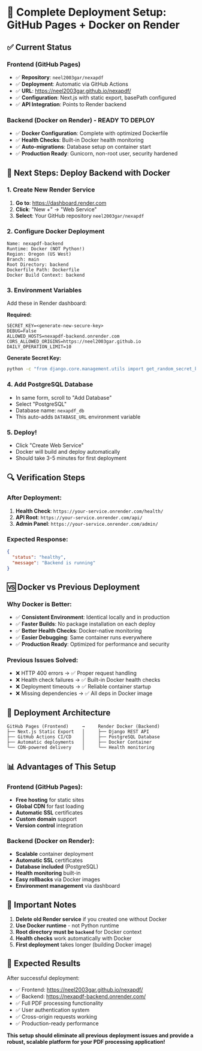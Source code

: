 # 🚀 Complete Deployment Setup: GitHub Pages + Docker on Render

## ✅ Current Status

### Frontend (GitHub Pages)
- ✅ **Repository**: `neel2003gar/nexapdf`
- ✅ **Deployment**: Automatic via GitHub Actions
- ✅ **URL**: https://neel2003gar.github.io/nexapdf/
- ✅ **Configuration**: Next.js with static export, basePath configured
- ✅ **API Integration**: Points to Render backend

### Backend (Docker on Render) - READY TO DEPLOY
- ✅ **Docker Configuration**: Complete with optimized Dockerfile
- ✅ **Health Checks**: Built-in Docker health monitoring
- ✅ **Auto-migrations**: Database setup on container start
- ✅ **Production Ready**: Gunicorn, non-root user, security hardened

## 🎯 Next Steps: Deploy Backend with Docker

### 1. Create New Render Service
1. **Go to**: https://dashboard.render.com
2. **Click**: "New +" → "Web Service"
3. **Select**: Your GitHub repository `neel2003gar/nexapdf`

### 2. Configure Docker Deployment
```
Name: nexapdf-backend
Runtime: Docker (NOT Python!)
Region: Oregon (US West)
Branch: main
Root Directory: backend
Dockerfile Path: Dockerfile
Docker Build Context: backend
```

### 3. Environment Variables
Add these in Render dashboard:

**Required:**
```
SECRET_KEY=<generate-new-secure-key>
DEBUG=False
ALLOWED_HOSTS=nexapdf-backend.onrender.com
CORS_ALLOWED_ORIGINS=https://neel2003gar.github.io
DAILY_OPERATION_LIMIT=10
```

**Generate Secret Key:**
```bash
python -c "from django.core.management.utils import get_random_secret_key; print(get_random_secret_key())"
```

### 4. Add PostgreSQL Database
- In same form, scroll to "Add Database"
- Select "PostgreSQL"
- Database name: `nexapdf_db`
- This auto-adds `DATABASE_URL` environment variable

### 5. Deploy!
- Click "Create Web Service"
- Docker will build and deploy automatically
- Should take 3-5 minutes for first deployment

## 🔍 Verification Steps

### After Deployment:
1. **Health Check**: `https://your-service.onrender.com/health/`
2. **API Root**: `https://your-service.onrender.com/api/`
3. **Admin Panel**: `https://your-service.onrender.com/admin/`

### Expected Response:
```json
{
  "status": "healthy",
  "message": "Backend is running"
}
```

## 🆚 Docker vs Previous Deployment

### Why Docker is Better:
- ✅ **Consistent Environment**: Identical locally and in production
- ✅ **Faster Builds**: No package installation on each deploy
- ✅ **Better Health Checks**: Docker-native monitoring
- ✅ **Easier Debugging**: Same container runs everywhere
- ✅ **Production Ready**: Optimized for performance and security

### Previous Issues Solved:
- ❌ HTTP 400 errors → ✅ Proper request handling
- ❌ Health check failures → ✅ Built-in Docker health checks
- ❌ Deployment timeouts → ✅ Reliable container startup
- ❌ Missing dependencies → ✅ All deps in Docker image

## 🔧 Deployment Architecture

```
GitHub Pages (Frontend)     →     Render Docker (Backend)
├── Next.js Static Export   │     ├── Django REST API
├── GitHub Actions CI/CD    │     ├── PostgreSQL Database  
├── Automatic deployments   │     ├── Docker Container
└── CDN-powered delivery    │     └── Health monitoring
```

## 📊 Advantages of This Setup

### Frontend (GitHub Pages):
- **Free hosting** for static sites
- **Global CDN** for fast loading
- **Automatic SSL** certificates
- **Custom domain** support
- **Version control** integration

### Backend (Docker on Render):
- **Scalable** container deployment
- **Automatic SSL** certificates
- **Database included** (PostgreSQL)
- **Health monitoring** built-in
- **Easy rollbacks** via Docker images
- **Environment management** via dashboard

## 🚨 Important Notes

1. **Delete old Render service** if you created one without Docker
2. **Use Docker runtime** - not Python runtime
3. **Root directory must be `backend`** for Docker context
4. **Health checks** work automatically with Docker
5. **First deployment** takes longer (building Docker image)

## 🎉 Expected Results

After successful deployment:
- ✅ Frontend: https://neel2003gar.github.io/nexapdf/
- ✅ Backend: https://nexapdf-backend.onrender.com/
- ✅ Full PDF processing functionality
- ✅ User authentication system
- ✅ Cross-origin requests working
- ✅ Production-ready performance

**This setup should eliminate all previous deployment issues and provide a robust, scalable platform for your PDF processing application!**